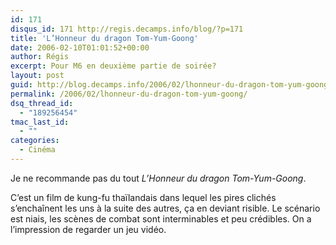 ```yaml
---
id: 171
disqus_id: 171 http://regis.decamps.info/blog/?p=171
title: 'L’Honneur du dragon Tom-Yum-Goong'
date: 2006-02-10T01:01:52+00:00
author: Régis
excerpt: Pour M6 en deuxième partie de soirée?
layout: post
guid: http://blog.decamps.info/2006/02/lhonneur-du-dragon-tom-yum-goong/
permalink: /2006/02/lhonneur-du-dragon-tom-yum-goong/
dsq_thread_id:
  - "189256454"
tmac_last_id:
  - ""
categories:
  - Cinéma
---
```

Je ne recommande pas du tout _L’Honneur du dragon Tom-Yum-Goong_.

C’est un film de kung-fu thaïlandais dans lequel les pires clichés s’enchaînent les uns à la suite des autres, ça en deviant risible. Le scénario est niais, les scènes de combat sont interminables et peu crédibles. On a l’impression de regarder un jeu vidéo.
